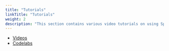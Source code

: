```yaml
---
title: "Tutorials"
linkTitle: "Tutorials"
weight: 2
description: "This section contains various video tutorials on using Spinnaker."
---
```


* [Videos](/docs/v1/guides/tutorials/videos/)
* [Codelabs](/docs/v1/guides/tutorials/codelabs/)
